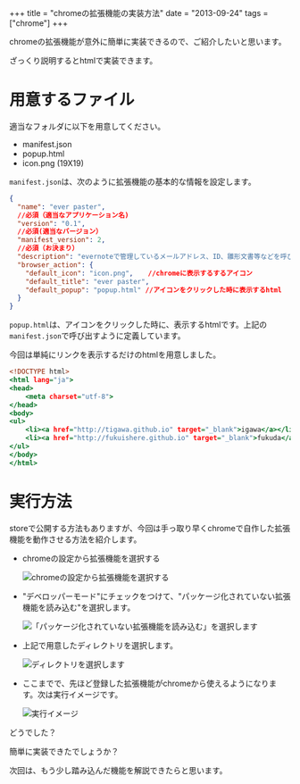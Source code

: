 +++
title = "chromeの拡張機能の実装方法"
date = "2013-09-24"
tags = ["chrome"]
+++

chromeの拡張機能が意外に簡単に実装できるので、ご紹介したいと思います。

ざっくり説明するとhtmlで実装できます。

<!--more-->

# 用意するファイル
適当なフォルダに以下を用意してください。
- manifest.json
- popup.html
- icon.png (19X19)

`manifest.json`は、次のように拡張機能の基本的な情報を設定します。

```json:manifest.json
{
  "name": "ever paster",
  //必須（適当なアプリケーション名)
  "version": "0.1",
  //必須(適当なバージョン）
  "manifest_version": 2,
  //必須（お決まり）
  "description": "evernoteで管理しているメールアドレス、ID、雛形文書等などを呼び出して、貼り付けることができます。",
  "browser_action": {
    "default_icon": "icon.png",　  //chromeに表示するするアイコン
    "default_title": "ever paster",
    "default_popup": "popup.html" //アイコンをクリックした時に表示するhtml
  }
}
```

`popup.html`は、アイコンをクリックした時に、表示するhtmlです。上記の`manifest.json`で呼び出すように定義しています。

今回は単純にリンクを表示するだけのhtmlを用意しました。

```html:popup.html
<!DOCTYPE html>
<html lang="ja">
<head>
    <meta charset="utf-8">
</head>
<body>
<ul>
    <li><a href="http://tigawa.github.io" target="_blank">igawa</a></li>
    <li><a href="http://fukuishere.github.io" target="_blank">fukuda</a></li>
</ul>
</body>
</html>
````

# 実行方法
storeで公開する方法もありますが、今回は手っ取り早くchromeで自作した拡張機能を動作させる方法を紹介します。

- chromeの設定から拡張機能を選択する

   ![chromeの設定から拡張機能を選択する](/images/chrome_tool.png)

- "デベロッパーモード"にチェックをつけて、"パッケージ化されていない拡張機能を読み込む"を選択します。

   ![「パッケージ化されていない拡張機能を読み込む」を選択します](/images/chrome2.png)

- 上記で用意したディレクトリを選択します。

   ![ディレクトリを選択します](/images/chrome3.png)

- ここまでで、先ほど登録した拡張機能がchromeから使えるようになります。次は実行イメージです。

   ![実行イメージ](/images/chrome4.png)

どうでした？

簡単に実装できたでしょうか？

次回は、もう少し踏み込んだ機能を解説できたらと思います。
